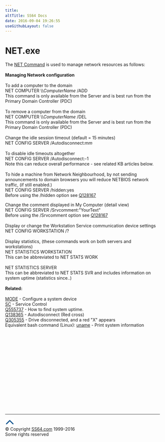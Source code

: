 ```yaml
---
title:
altTitle: SS64 Docs
date: 2016-09-04 19:26:55
useGithubLayout: false
---
```

<!-- #BeginLibraryItem "/Library/head_nt.lbi" --><!-- #EndLibraryItem --><h1>NET.exe</h1> 
<p>The <a href="net.html">NET Command</a> is used to manage network resources as follows: <br>
<br>
<b>Managing Network configuration<a id="network"></a></b><br>
<br>To add a computer to the domain<br>
<span class="code">NET COMPUTER \\<i>ComputerName</i> /ADD</span><br>
This command is only available from the Server and is best run from the Primary Domain Controller (PDC)<br>
<br>
To remove a computer from the domain<br>
<span class="code">NET COMPUTER \\<i>ComputerName</i> /DEL</span><br>
This command is only available from the Server and is best run from the Primary Domain Controller (PDC)<br>
<br>
Change the idle session timeout (default = 15 minutes)<br>
<span class="code">NET CONFIG SERVER /Autodisconnect:<i>mm</i></span><br>
<br>
To disable idle timeouts altogether<br>
<span class="code">NET CONFIG SERVER /Autodisconnect:-1</span><br>
Note this can reduce overall performance - see related KB articles below.<br>
<br>
To hide a machine from Network Neighbourhood, by not sending announcements to domain browsers you will  reduce NETBIOS network traffic, (if still enabled.)<br>
<span class="code">NET CONFIG SERVER /hidden:yes</span><br>
Before using the /hidden option see <a href="https://support.microsoft.com/kb/128167">Q128167</a> 
</p><p>Change the comment displayed in My Computer (detail view)<br>
<span class="code">NET CONFIG SERVER /Srvcomment:"YourText"</span><br>
Before using the /<span class="code">Srvcomment</span> option see <a href="https://support.microsoft.com/kb/128167">Q128167</a><br>
<br>
Display or change the Workstation Service communication device settings<br>
<span class="code">NET CONFIG WORKSTATION /?</span><br>
<br>
Display statistics, (these commands work on both servers and workstations)<br>
<span class="code">NET STATISTICS WORKSTATION</span><br>
This can be abbreviated to <span class="code">NET STATS WORK</span><br>
<br>
<span class="code">NET STATISTICS SERVER</span><br>
This can be abbreviated to <span class="code">NET STATS SVR</span> and includes information on system uptime (statistics since..)<br>
<br>
<b>Related:</b><br>
<br>
<a href="mode.html">MODE</a> - Configure a system device<br>
<a href="sc.html">SC</a> - Service Control<br>
<a href="https://support.microsoft.com/kb/555737">Q555737</a> - How to find system uptime.<br>
<a href="https://support.microsoft.com/kb/138365">Q138365</a> - Autodisconnect
(Red cross)<br>
<a href="https://support.microsoft.com/kb/305355">Q305355</a> - Drive disconnected,
and a red "X" appears  <br>
Equivalent bash command (Linux): <a href="../bash/uname.html">uname</a> - Print system information</p><!-- #BeginLibraryItem "/Library/foot_nt.lbi" --><p><script async="" src="//pagead2.googlesyndication.com/pagead/js/adsbygoogle.js"></script>
<!-- windows300 -->
<ins class="adsbygoogle" style="display:inline-block;width:300px;height:250px" data-ad-client="ca-pub-6140977852749469" data-ad-slot="7649547908"></ins>
<script>
(adsbygoogle = window.adsbygoogle || []).push({});
</script></p>
<hr>
<div id="bl" class="footer"><a href="#"><img src="../images/top.png" width="30" height="22" alt="Back to the Top"></a></div>
<div id="br" class="footer, tagline">© Copyright <a href="http://ss64.com/">SS64.com</a> 1999-2016<br>
Some rights reserved</div><!-- #EndLibraryItem -->

